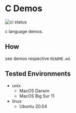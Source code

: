 # C Demos

![ci status](https://github.com/taccisum/c_demos/actions/workflows/ci.yml/badge.svg)

c language demos.

## How

see demos respective `README.md`.

## Tested Environments

- unix
    - MacOS Darwin
    - MacOS Big Sur 11
- linux
    - Ubuntu 20.04

